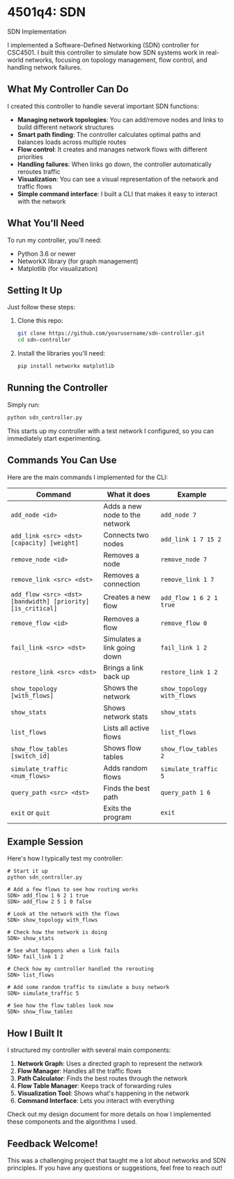 # 4501q4: SDN
SDN Implementation

I implemented a Software-Defined Networking (SDN) controller for CSC4501. I built this controller to simulate how SDN systems work in real-world networks, focusing on topology management, flow control, and handling network failures.

## What My Controller Can Do

I created this controller to handle several important SDN functions:

- **Managing network topologies**: You can add/remove nodes and links to build different network structures
- **Smart path finding**: The controller calculates optimal paths and balances loads across multiple routes
- **Flow control**: It creates and manages network flows with different priorities
- **Handling failures**: When links go down, the controller automatically reroutes traffic
- **Visualization**: You can see a visual representation of the network and traffic flows
- **Simple command interface**: I built a CLI that makes it easy to interact with the network

## What You'll Need

To run my controller, you'll need:
- Python 3.6 or newer
- NetworkX library (for graph management)
- Matplotlib (for visualization)

## Setting It Up

Just follow these steps:

1. Clone this repo:
   ```bash
   git clone https://github.com/yourusername/sdn-controller.git
   cd sdn-controller
   ```

2. Install the libraries you'll need:
   ```bash
   pip install networkx matplotlib
   ```

## Running the Controller

Simply run:

```bash
python sdn_controller.py
```

This starts up my controller with a test network I configured, so you can immediately start experimenting.

## Commands You Can Use

Here are the main commands I implemented for the CLI:

| Command | What it does | Example |
|---------|-------------|---------|
| `add_node <id>` | Adds a new node to the network | `add_node 7` |
| `add_link <src> <dst> [capacity] [weight]` | Connects two nodes | `add_link 1 7 15 2` |
| `remove_node <id>` | Removes a node | `remove_node 7` |
| `remove_link <src> <dst>` | Removes a connection | `remove_link 1 7` |
| `add_flow <src> <dst> [bandwidth] [priority] [is_critical]` | Creates a new flow | `add_flow 1 6 2 1 true` |
| `remove_flow <id>` | Removes a flow | `remove_flow 0` |
| `fail_link <src> <dst>` | Simulates a link going down | `fail_link 1 2` |
| `restore_link <src> <dst>` | Brings a link back up | `restore_link 1 2` |
| `show_topology [with_flows]` | Shows the network | `show_topology with_flows` |
| `show_stats` | Shows network stats | `show_stats` |
| `list_flows` | Lists all active flows | `list_flows` |
| `show_flow_tables [switch_id]` | Shows flow tables | `show_flow_tables 2` |
| `simulate_traffic <num_flows>` | Adds random flows | `simulate_traffic 5` |
| `query_path <src> <dst>` | Finds the best path | `query_path 1 6` |
| `exit` or `quit` | Exits the program | `exit` |

## Example Session

Here's how I typically test my controller:

```
# Start it up
python sdn_controller.py

# Add a few flows to see how routing works
SDN> add_flow 1 6 2 1 true
SDN> add_flow 2 5 1 0 false

# Look at the network with the flows
SDN> show_topology with_flows

# Check how the network is doing
SDN> show_stats

# See what happens when a link fails
SDN> fail_link 1 2

# Check how my controller handled the rerouting
SDN> list_flows

# Add some random traffic to simulate a busy network
SDN> simulate_traffic 5

# See how the flow tables look now
SDN> show_flow_tables
```

## How I Built It

I structured my controller with several main components:

1. **Network Graph**: Uses a directed graph to represent the network
2. **Flow Manager**: Handles all the traffic flows
3. **Path Calculator**: Finds the best routes through the network
4. **Flow Table Manager**: Keeps track of forwarding rules
5. **Visualization Tool**: Shows what's happening in the network
6. **Command Interface**: Lets you interact with everything

Check out my design document for more details on how I implemented these components and the algorithms I used.

## Feedback Welcome!

This was a challenging project that taught me a lot about networks and SDN principles. If you have any questions or suggestions, feel free to reach out!
